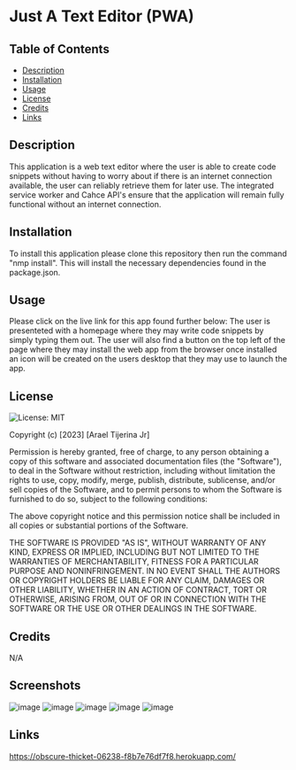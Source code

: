 # Just A Text Editor (PWA)

## Table of Contents

* [Description](#description)
* [Installation](#installation)
* [Usage](#usage)
* [License](#license)
* [Credits](#credits)
* [Links](#links)


## Description

This application is a web text editor where the user is able to create code snippets without having to worry about if there is an internet connection available, the user can reliably retrieve them for later use. The integrated service worker and Cahce API's ensure that the application will remain fully functional without an internet connection. 

## Installation

To install this application please clone this repository then run the command "nmp install". This will install the necessary dependencies found in the package.json. 

## Usage
Please click on the live link for this app found further below:
The user is presenteted with a homepage where they may write code snippets by simply typing them out. The user will also  find a button on the top left of the page where they may install the web app from the browser once installed an icon will be created on the users desktop that they may use to launch the app.

## License 

![License: MIT](https://img.shields.io/badge/License-MIT-yellow.svg)

Copyright (c) [2023] [Arael Tijerina Jr]

Permission is hereby granted, free of charge, to any person obtaining a copy
of this software and associated documentation files (the "Software"), to deal
in the Software without restriction, including without limitation the rights
to use, copy, modify, merge, publish, distribute, sublicense, and/or sell
copies of the Software, and to permit persons to whom the Software is
furnished to do so, subject to the following conditions:

The above copyright notice and this permission notice shall be included in all
copies or substantial portions of the Software.

THE SOFTWARE IS PROVIDED "AS IS", WITHOUT WARRANTY OF ANY KIND, EXPRESS OR
IMPLIED, INCLUDING BUT NOT LIMITED TO THE WARRANTIES OF MERCHANTABILITY,
FITNESS FOR A PARTICULAR PURPOSE AND NONINFRINGEMENT. IN NO EVENT SHALL THE
AUTHORS OR COPYRIGHT HOLDERS BE LIABLE FOR ANY CLAIM, DAMAGES OR OTHER
LIABILITY, WHETHER IN AN ACTION OF CONTRACT, TORT OR OTHERWISE, ARISING FROM,
OUT OF OR IN CONNECTION WITH THE SOFTWARE OR THE USE OR OTHER DEALINGS IN THE
SOFTWARE.

## Credits

N/A

## Screenshots

![image](https://github.com/AraelT8/Just-A-Text-Editor/assets/60860293/931ebe82-2676-48c7-92c3-3d290093ea1a)
![image](https://github.com/AraelT8/Just-A-Text-Editor/assets/60860293/2cb0beff-f838-4b4f-b8d2-7c4cfe666bff)
![image](https://github.com/AraelT8/Just-A-Text-Editor/assets/60860293/0a4df8e3-7f29-4275-b0a9-c4c808a6ae13)
![image](https://github.com/AraelT8/Just-A-Text-Editor/assets/60860293/d691edb6-137f-463f-9f16-214143c0e14d)
![image](https://github.com/AraelT8/Just-A-Text-Editor/assets/60860293/4ba9f711-5691-4ffa-889f-fcfcb709bc72)


## Links

https://obscure-thicket-06238-f8b7e76df7f8.herokuapp.com/